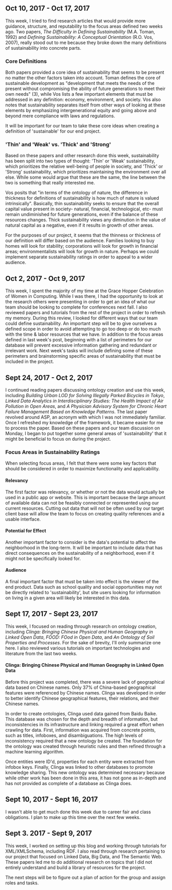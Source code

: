 ## Oct 10, 2017 - Oct 17, 2017
This week, I tried to find research articles that would provide more guidance, structure, and reputability to the focus areas defined two weeks ago. Two papers, <i>The Difficulty in Defining Sustainability</i> (M.A. Toman, 1992) and <i>Defining Sustainability: A Conceptual Orientation</i> (R.O. Vos, 2007), really stood out to me because they broke down the many definitions of sustainability into concrete parts.

### Core Definitions
Both papers provided a core idea of sustainability that seems to be present no matter the other factors taken into account. Toman defines the core of sustainable development as "development that meets the needs of the present without compromising the ability of future generations to meet their own needs" (3), while Vos lists a few important elements that must be addressed in any definition: economy, environment, and society. Vos also notes that sustainability separates itself from other ways of looking at these elements by emphasizing intergenerational equity and going above and beyond mere compliance with laws and regulations.

It will be important for our team to take these core ideas when creating a definition of 'sustainable' for our end project.

### 'Thin' and 'Weak' vs. 'Thick' and 'Strong'
Based on these papers and other research done this week, sustainability has been split into two types of thought: 'Thin' or 'Weak' sustainability, which prioritizes the relative well-being of people in society, and 'Thick' or 'Strong' sustainability, which prioritizes maintaining the environment over all else. While some would argue that these are the same, the line between the two is something that really interested me.

Vos posits that "in terms of the ontology of nature, the difference in thickness for definitions of sustainability is how much of nature is valued intrinsically". Basically, thin sustainability seeks to ensure that the overall capital value present in society- natural, financial, technological, etc- must remain undiminished for future generations, even if the balance of these resources changes. Thick sustainability views any diminution in the value of natural capital as a negative, even if it results in growth of other areas.

For the purposes of our project, it seems that the thinness or thickness of our definition will differ based on the audience. Families looking to buy homes will look for stability; corporations will look for growth in financial areas; environmentalists will look for growth in nature. Perhaps we could implement separate sustainability ratings in order to appeal to a wider audience.

## Oct 2, 2017 - Oct 9, 2017
This week, I spent the majority of my time at the Grace Hopper Celebration of Women in Computing. While I was there, I had the opportunity to look at the research others were presenting in order to get an idea of what our team should be looking to complete for conferences next fall. I also reviewed papers and tutorials from the rest of the project in order to refresh my memory. During this review, I looked for different ways that our team could define sustainability. An important step will be to give ourselves a defined scope in order to avoid attempting to go too deep or do too much with the time & labor resources that we have. In addition to the focus areas defined in last week's post, beginning with a list of perimeters for our database will prevent excessive information gathering and redundant or irrelevant work. Next week's tasks will include defining some of these perimeters and brainstorming specific areas of sustainability that must be included in the project.

## Sept 24, 2017 - Oct 2, 2017
I continued reading papers discussing ontology creation and use this week, including <i>Building Urban LOD for Solving Illegally Parked Bicycles in Tokyo</i>, <i>Linked Data Analytics in Interdisciplinary Studies: The Health Impact of Air Pollution in Open Areas</i>, and <i>A Physician Advisory System for Chronic Heart Failure Management Based on Knowledge Patterns</i>. The last paper revolved around ASP, an acronym with which I was not immediately familiar. Once I refreshed my knowledge of the framework, it became easier for me to process the paper. Based on these papers and our team discussion on Monday, I began to put together some general areas of 'sustainability' that it might be beneficial to focus on during the project.

### Focus Areas in Sustainability Ratings
When selecting focus areas, I felt that there were some key factors that should be considered in order to maximize functionality and applicability.

#### Relevancy
The first factor was relevancy, or whether or not the data would actually be used in a public app or website. This is important because the large amount of available data can not be feasibly connected or represented using our current resources. Cutting out data that will not be often used by our target client base will allow the team to focus on creating quality references and a usable interface.

#### Potential for Effect
Another important factor to consider is the data's potential to affect the neighborhood in the long-term. It will be important to include data that has direct consequences on the sustainability of a neighborhood, even if it might not be specifically looked for.

#### Audience
A final important factor that must be taken into effect is the viewer of the end product. Data such as school quality and social opportunities may not be directly related to 'sustainability', but site users looking for information on living in a given area will likely be interested in this data.

## Sept 17, 2017 - Sept 23, 2017
This week, I focused on reading through research on ontology creation, including <i>Clinga: Bringing Chinese Physical and Human Geography in Linked Open Data</i>, <i>FOOD: FOod in Open Data</i>, and <i>An Ontology of Soil Properties and Processes</i>. For the sake of brevity, I'll only summarize one here. I also reviewed various tutorials on important technologies and literature from the last two weeks.

#### Clinga: Bringing Chinese Physical and Human Geography in Linked Open Data
Before this project was completed, there was a severe lack of geographical data based on Chinese names. Only 37% of China-based geographical features were referenced by Chinese names. Clinga was developed in order to better identify Chinese geographical features, their relations, and their Chinese names.

In order to create ontologies, Clinga used data gained from Baidu Baike. This database was chosen for the depth and breadth of information, but inconsistencies in its infrastructure and linking required a great effort when crawling for data. First, information was acquired from concrete points, such as titles, infoboxes, and disambiguations. The high levels of inconsistency required that a new ontology be created. The foundation for the ontology was created through heuristic rules and then refined through a machine learning algorithm.

Once entities were ID'd, properties for each entity were extracted from infobox keys. Finally, Clinga was linked to other databases to promote knowledge sharing. This new ontology was determined necessary because while other work has been done in this area, it has not gone as in-depth and has not provided as complete of a database as Clinga does.

## Sept 10, 2017 - Sept 16, 2017
I wasn't able to get much done this week due to career fair and class obligations. I plan to make up this time over the next few weeks.

## Sept 3. 2017 - Sept 9, 2017
This week, I worked on setting up this blog and working through tutorials for XML/XMLSchema, including RDF. I also read through research pertaining to our project that focused on Linked Data, Big Data, and The Semantic Web. These papers led me to do additional research on topics that I did not entirely understand and build a library of resources for the project.

The next steps will be to figure out a plan of action for the group and assign roles and tasks.
